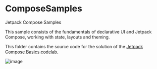 # ComposeSamples
Jetpack Compose Samples

This sample consists of the fundamentals of declarative UI and Jetpack Compose, working with state, layouts and theming.

This folder contains the source code for the solution of the [Jetpack Compose Basics codelab.](https://developer.android.com/codelabs/jetpack-compose-basics)


![image](https://github.com/sakthi811/ComposeSamples/assets/8543699/0f09f203-5829-4976-b520-3d968d32b0a1)

